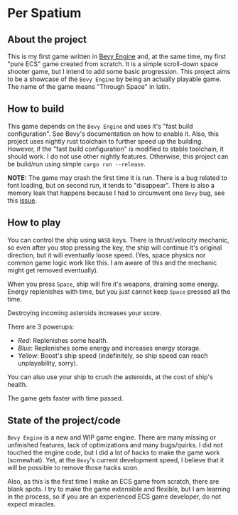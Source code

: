 # Per Spatium

## About the project

This is my first game written in [Bevy Engine](https://bevyengine.org) and,
at the same time, my first "pure ECS" game created from scratch.
It is a simple scroll-down space shooter game, but I intend to add some basic progression.
This project aims to be a showcase of the `Bevy Engine` by
being an actually playable game. The name of the game means "Through Space" in latin.

## How to build

This game depends on the `Bevy Engine` and uses it's "fast build configuration".
See Bevy's documentation on how to enable it.
Also, this project uses nightly rust toolchain to further speed up the building.
However, if the "fast build configuration" is modified to stable toolchain, it should work.
I do not use other nightly features.
Otherwise, this project can be build/run using simple `cargo run --release`.

**NOTE:** The game may crash the first time it is run.
There is a bug related to font loading, but on second run, it tends to "disappear".
There is also a memory leak that happens because I had to circumvent one `Bevy` bug, see this [issue](https://github.com/bevyengine/bevy/issues/135).

## How to play

You can control the ship using `WASD` keys. There is thrust/velocity
mechanic, so even after you stop pressing the key, the ship will continue it's original direction,
but it will eventually loose speed.
(Yes, space physics nor common game logic work like this. I am aware of this and
the mechanic might get removed eventually).

When you press `Space`, ship will fire it's weapons, draining some energy. Energy replenishes with time,
but you just cannot keep `Space` pressed all the time.

Destroying incoming asteroids increases your score.

There are 3 powerups:

- *Red*: Replenishes some health.
- *Blue*: Replenishes some energy and increases energy storage.
- *Yellow*: Boost's ship speed (indefinitely, so ship speed can reach unplayability, sorry).

You can also use your ship to crush the asteroids, at the cost of ship's health.

The game gets faster with time passed.

## State of the project/code

`Bevy Engine` is a new and WIP game engine. There are many missing or unfinished features,
lack of optimizations and many bugs/quirks. I did not touched the engine code,
but I did a lot of hacks to make the game work (somewhat).
Yet, at the `Bevy`'s current development speed, I believe that it will be possible to remove those hacks soon.

Also, as this is the first time I make an ECS game from scratch, there are blank spots.
I try to make the game extensible and flexible, but I am learning in the process,
so if you are an experienced ECS game developer, do not expect miracles.
